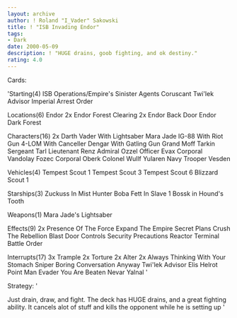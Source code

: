 ```yaml
---
layout: archive
author: ! Roland "I_Vader" Sakowski
title: ! "ISB Invading Endor"
tags:
- Dark
date: 2000-05-09
description: ! "HUGE drains, goob fighting, and ok destiny."
rating: 4.0
---
```

Cards: 

'Starting(4)
ISB Operations/Empire's Sinister Agents
Coruscant
Twi'lek Advisor
Imperial Arrest Order

Locations(6)
Endor
2x Endor Forest Clearing
2x Endor Back Door
Endor Dark Forest

Characters(16)
2x Darth Vader With Lightsaber
Mara Jade
IG-88 With Riot Gun
4-LOM With Canceller
Dengar With Gatling Gun
Grand Moff Tarkin
Sergeant Tarl
Lieutenant Renz
Admiral Ozzel
Officer Evax
Corporal Vandolay
Fozec
Corporal Oberk
Colonel Wullf Yularen
Navy Trooper Vesden

Vehicles(4)
Tempest Scout 1
Tempest Scout 3
Tempest Scout 6
Blizzard Scout 1

Starships(3)
Zuckuss In Mist Hunter
Boba Fett In Slave 1
Bossk in Hound's Tooth

Weapons(1)
Mara Jade's Lightsaber

Effects(9)
2x Presence Of The Force
Expand The Empire
Secret Plans
Crush The Rebellion
Blast Door Controls
Security Precautions
Reactor Terminal
Battle Order

Interrupts(17)
3x Trample
2x Torture
2x Alter
2x Always Thinking With Your Stomach
Sniper
Boring Conversation Anyway
Twi'lek Advisor
Elis Helrot
Point Man
Evader
You Are Beaten
Nevar Yalnal '

Strategy: '

Just drain, draw, and fight.  The deck has HUGE drains, and a great fighting ability.	It cancels alot of stuff and kills the opponent while he is setting up '